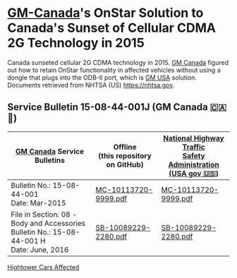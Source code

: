 # [GM-Canada](https://www.gm.ca/)'s OnStar Solution to Canada's Sunset of Cellular CDMA 2G Technology in 2015

Canada sunseted cellular 2G CDMA technology in 2015. [GM Canada](https://www.gm.ca/) figured out how to retain OnStar functionality in affected vehicles without using a dongle that plugs into the ODB-II port, which is [GM USA](https://www.gm.com/) solution. Documents retrieved from NHTSA (US) https://nhtsa.gov.

## Service Bulletin 15-08-44-001J (GM Canada 🇨🇦 🍁)

| [GM Canada](https://www.gm.ca/) Service Bulletins | Offline<br> (this repository<br> on GitHub) | [National Highway Traffic<br> Safety Administration<br>\(USA gov  🇺🇸\)](https://nhtsa.gov) |
|-----------------------------|---------|--------|
| Bulletin No.: 15-08-44-001<br> Date: Mar-2015 | [MC-10113720-9999.pdf](MC-10113720-9999.pdf) | [MC-10113720-9999.pdf](https://static.nhtsa.gov/odi/tsbs/2019/MC-10166666-9999.pdf) |
| File in Section: 08 -Body and Accessories<br> Bulletin No.: 15-08-44-001 H<br> Date: June, 2016  | [SB-10089229-2280.pdf](SB-10089229-2280.pdf) | [SB-10089229-2280.pdf](https://static.nhtsa.gov/odi/tsbs/2016/SB-10089229-2280.pdf) |

[Hightower Cars Affected](HightowerCarsAffected.md)
